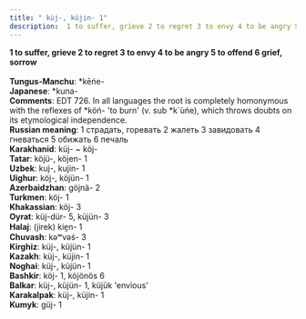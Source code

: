 ```yaml
---
title: " küj-, küjin- 1"
description:  1 to suffer, grieve 2 to regret 3 to envy 4 to be angry 5 to offend 6 grief, sorrow
---
```

<strong> 1 to suffer, grieve 2 to regret 3 to envy 4 to be angry 5 to offend 6 grief, sorrow</strong><br><br>
<strong>Tungus-Manchu</strong>:  *kēńe-<br>
<strong>Japanese</strong>:  *kuna-<br>
<strong>Comments</strong>:  EDT 726. In all languages the root is completely homonymous with the reflexes of *köń- 'to burn' (v. sub *k`ùńe), which throws doubts on its etymological independence.<br>
<strong>Russian meaning</strong>:  1 страдать, горевать 2 жалеть 3 завидовать 4 гневаться 5 обижать 6 печаль<br>
<strong>Karakhanid</strong>:  küj- ~ köj-<br>
<strong>Tatar</strong>:  köjü-, köjen- 1<br>
<strong>Uzbek</strong>:  kuj-, kujin- 1<br>
<strong>Uighur</strong>:  köj-, köjün- 1<br>
<strong>Azerbaidzhan</strong>:  göjnä- 2<br>
<strong>Turkmen</strong>:  köj- 1<br>
<strong>Khakassian</strong>:  köj- 3<br>
<strong>Oyrat</strong>:  küj-dür- 5, küjün- 3<br>
<strong>Halaj</strong>:  (jirek) kie̯n- 1<br>
<strong>Chuvash</strong>:  kǝʷvǝś- 3<br>
<strong>Kirghiz</strong>:  küj-, küjün- 1<br>
<strong>Kazakh</strong>:  küj-, küjin- 1<br>
<strong>Noghai</strong>:  küj-, küjün- 1<br>
<strong>Bashkir</strong>:  köj- 1, köjönös 6<br>
<strong>Balkar</strong>:  küj-, küjün- 1, küjük 'envious'<br>
<strong>Karakalpak</strong>:  küj-, küjin- 1<br>
<strong>Kumyk</strong>:  güj- 1<br>


